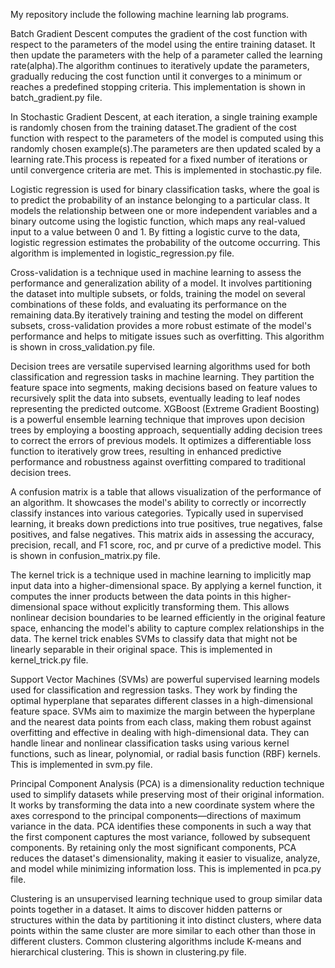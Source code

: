 My repository include the following machine learning lab programs.  

Batch Gradient Descent computes the gradient of the cost function with respect to the parameters of the model using the entire training dataset. It then update the parameters with the help of a parameter called the learning rate(alpha).The algorithm continues to iteratively update the parameters, gradually reducing the cost function until it converges to a minimum or reaches a predefined stopping criteria.
This implementation is shown in batch_gradient.py file.

In Stochastic Gradient Descent, at each iteration, a single training example is randomly chosen from the training dataset.The gradient of the cost function with respect to the parameters of the model is computed using this randomly chosen example(s).The parameters are then updated scaled by a learning rate.This process is repeated for a fixed number of iterations or until convergence criteria are met.
This is implemented in stochastic.py file.

Logistic regression is used for binary classification tasks, where the goal is to predict the probability of an instance belonging to a particular class. It models the relationship between one or more independent variables and a binary outcome using the logistic function, which maps any real-valued input to a value between 0 and 1. By fitting a logistic curve to the data, logistic regression estimates the probability of the outcome occurring.
This algorithm is implemented in logistic_regression.py file.

Cross-validation is a technique used in machine learning to assess the performance and generalization ability of a model. It involves partitioning the dataset into multiple subsets, or folds, training the model on several combinations of these folds, and evaluating its performance on the remaining data.By iteratively training and testing the model on different subsets, cross-validation provides a more robust estimate of the model's performance and helps to mitigate issues such as overfitting.
This algorithm is shown in cross_validation.py file.

Decision trees are versatile supervised learning algorithms used for both classification and regression tasks in machine learning. They partition the feature space into segments, making decisions based on feature values to recursively split the data into subsets, eventually leading to leaf nodes representing the predicted outcome.
XGBoost (Extreme Gradient Boosting) is a powerful ensemble learning technique that improves upon decision trees by employing a boosting approach, sequentially adding decision trees to correct the errors of previous models. It optimizes a differentiable loss function to iteratively grow trees, resulting in enhanced predictive performance and robustness against overfitting compared to traditional decision trees.

A confusion matrix is a table that allows visualization of the performance of an algorithm. It showcases the model's ability to correctly or incorrectly classify instances into various categories. Typically used in supervised learning, it breaks down predictions into true positives, true negatives, false positives, and false negatives. This matrix aids in assessing the accuracy, precision, recall, and F1 score, roc, and pr curve of a predictive model.
This is shown in confusion_matrix.py file.

The kernel trick is a technique used in machine learning to implicitly map input data into a higher-dimensional space. By applying a kernel function, it computes the inner products between the data points in this higher-dimensional space without explicitly transforming them. This allows nonlinear decision boundaries to be learned efficiently in the original feature space, enhancing the model's ability to capture complex relationships in the data. The kernel trick enables SVMs to classify data that might not be linearly separable in their original space.
This is implemented in kernel_trick.py file.

Support Vector Machines (SVMs) are powerful supervised learning models used for classification and regression tasks. They work by finding the optimal hyperplane that separates different classes in a high-dimensional feature space. SVMs aim to maximize the margin between the hyperplane and the nearest data points from each class, making them robust against overfitting and effective in dealing with high-dimensional data. They can handle linear and nonlinear classification tasks using various kernel functions, such as linear, polynomial, or radial basis function (RBF) kernels.
This is implemented in svm.py file.

Principal Component Analysis (PCA) is a dimensionality reduction technique used to simplify datasets while preserving most of their original information. It works by transforming the data into a new coordinate system where the axes correspond to the principal components—directions of maximum variance in the data. PCA identifies these components in such a way that the first component captures the most variance, followed by subsequent components. By retaining only the most significant components, PCA reduces the dataset's dimensionality, making it easier to visualize, analyze, and model while minimizing information loss.
This is implemented in pca.py file.

Clustering is an unsupervised learning technique used to group similar data points together in a dataset. It aims to discover hidden patterns or structures within the data by partitioning it into distinct clusters, where data points within the same cluster are more similar to each other than those in different clusters. Common clustering algorithms include K-means and hierarchical clustering.
This is shown in clustering.py file.
